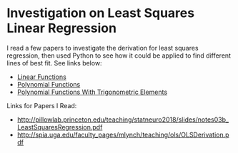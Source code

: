 # Investigation on Least Squares Linear Regression

I read a few papers to investigate the derivation for least squares regression, then used Python to see how it could be applied to find different lines of best fit. See links below:

- [Linear Functions](https://github.com/cheeze31/least_squares_regression/blob/main/Line_regression%20(2).ipynb)
- [Polynomial Functions](https://github.com/cheeze31/least_squares_regression/blob/main/parabola_regression%20(3).ipynb)
- [Polynomial Functions With Trigonometric Elements](https://github.com/cheeze31/least_squares_regression/blob/main/sin_parabola_regression%20(1).ipynb)

Links for Papers I Read:
- http://pillowlab.princeton.edu/teaching/statneuro2018/slides/notes03b_LeastSquaresRegression.pdf
- http://spia.uga.edu/faculty_pages/mlynch/teaching/ols/OLSDerivation.pdf
